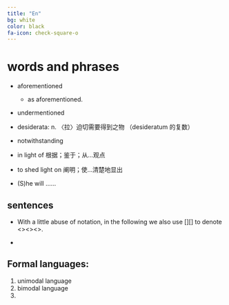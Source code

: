 ```yaml
---
title: "En"
bg: white
color: black
fa-icon: check-square-o
---
```




# words and phrases


- aforementioned
  - as aforementioned.
- undermentioned

- desiderata: n. 〈拉〉迫切需要得到之物 （desideratum 的复数）


- notwithstanding
  
- in light of 根据；鉴于；从…观点
- to shed light on  阐明；使…清楚地显出

- (S)he will ......

  

## sentences

- With a little abuse of notation, in the following we also use [][] to denote <><><>.

- 


## Formal languages:

1. unimodal language
2. bimodal language
3. 
